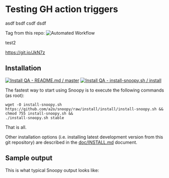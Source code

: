 # Testing GH action triggers
asdf
bsdf
csdf
dsdf


Tag from this repo:
![Automated Workflow](https://github.com/bostjan/t-github-actions/workflows/Automated%20Workflow/badge.svg?branch=tag3)


test2


https://git.io/JkN7z



## Installation

[![Install QA - README.md / master](https://github.com/a2o/snoopy/workflows/Install%20QA%20-%20README.md/badge.svg?branch=master)](https://github.com/a2o/snoopy/actions?query=workflow%3A%22Build+QA+-+README.md%22)
[![Install QA - install-snoopy.sh / install](https://github.com/a2o/snoopy/workflows/Install%20QA%20-%20install-snoopy.sh/badge.svg?branch=install)](https://github.com/a2o/snoopy/actions?query=workflow%3A%22Install+QA+-+install-snoopy.sh%22)

The fastest way to start using Snoopy is to execute the following commands (as root):
```shell
wget -O install-snoopy.sh https://github.com/a2o/snoopy/raw/install/install/install-snoopy.sh &&
chmod 755 install-snoopy.sh &&
./install-snoopy.sh stable
```
That is all.

Other installation options (i.e. installing latest development version from this
git repository) are described in the [doc/INSTALL.md](doc/INSTALL.md) document.



## Sample output

This is what typical Snoopy output looks like:
